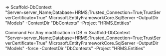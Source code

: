 => Scaffold-DbContext "Server=server_Name;Database=HRMS;Trusted_Connection=True;TrustServerCertificate=True" Microsoft.EntityFrameworkCore.SqlServer -OutputDir "Models" -ContextDir "DbContexts" -Project "HRMS.Entities"

Command For Any modification in DB
=> Scaffold-DbContext "Server=server_Name;Database=HRMS;Trusted_Connection=True;TrustServerCertificate=True" Microsoft.EntityFrameworkCore.SqlServer -OutputDir "Models" -force -ContextDir "DbContexts" -Project "HRMS.Entities"
